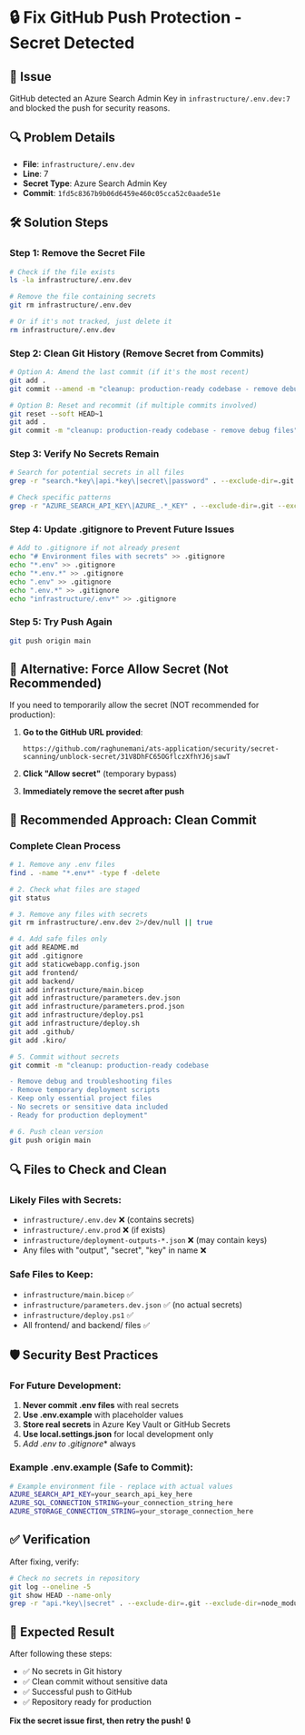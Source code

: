 # 🔒 Fix GitHub Push Protection - Secret Detected

## 🚨 Issue
GitHub detected an Azure Search Admin Key in `infrastructure/.env.dev:7` and blocked the push for security reasons.

## 🔍 Problem Details
- **File**: `infrastructure/.env.dev`
- **Line**: 7
- **Secret Type**: Azure Search Admin Key
- **Commit**: `1fd5c8367b9b06d6459e460c05cca52c0aade51e`

## 🛠️ Solution Steps

### Step 1: Remove the Secret File
```bash
# Check if the file exists
ls -la infrastructure/.env.dev

# Remove the file containing secrets
git rm infrastructure/.env.dev

# Or if it's not tracked, just delete it
rm infrastructure/.env.dev
```

### Step 2: Clean Git History (Remove Secret from Commits)
```bash
# Option A: Amend the last commit (if it's the most recent)
git add .
git commit --amend -m "cleanup: production-ready codebase - remove debug files (no secrets)"

# Option B: Reset and recommit (if multiple commits involved)
git reset --soft HEAD~1
git add .
git commit -m "cleanup: production-ready codebase - remove debug files"
```

### Step 3: Verify No Secrets Remain
```bash
# Search for potential secrets in all files
grep -r "search.*key\|api.*key\|secret\|password" . --exclude-dir=.git --exclude-dir=node_modules

# Check specific patterns
grep -r "AZURE_SEARCH_API_KEY\|AZURE_.*_KEY" . --exclude-dir=.git --exclude-dir=node_modules
```

### Step 4: Update .gitignore to Prevent Future Issues
```bash
# Add to .gitignore if not already present
echo "# Environment files with secrets" >> .gitignore
echo "*.env" >> .gitignore
echo "*.env.*" >> .gitignore
echo ".env" >> .gitignore
echo ".env.*" >> .gitignore
echo "infrastructure/.env*" >> .gitignore
```

### Step 5: Try Push Again
```bash
git push origin main
```

## 🔧 Alternative: Force Allow Secret (Not Recommended)

If you need to temporarily allow the secret (NOT recommended for production):

1. **Go to the GitHub URL provided**:
   ```
   https://github.com/raghunemani/ats-application/security/secret-scanning/unblock-secret/31V8DhFC65OGflczXfhYJ6jsawT
   ```

2. **Click "Allow secret"** (temporary bypass)

3. **Immediately remove the secret after push**

## 🎯 Recommended Approach: Clean Commit

### Complete Clean Process
```bash
# 1. Remove any .env files
find . -name "*.env*" -type f -delete

# 2. Check what files are staged
git status

# 3. Remove any files with secrets
git rm infrastructure/.env.dev 2>/dev/null || true

# 4. Add safe files only
git add README.md
git add .gitignore
git add staticwebapp.config.json
git add frontend/
git add backend/
git add infrastructure/main.bicep
git add infrastructure/parameters.dev.json
git add infrastructure/parameters.prod.json
git add infrastructure/deploy.ps1
git add infrastructure/deploy.sh
git add .github/
git add .kiro/

# 5. Commit without secrets
git commit -m "cleanup: production-ready codebase

- Remove debug and troubleshooting files
- Remove temporary deployment scripts  
- Keep only essential project files
- No secrets or sensitive data included
- Ready for production deployment"

# 6. Push clean version
git push origin main
```

## 🔍 Files to Check and Clean

### Likely Files with Secrets:
- `infrastructure/.env.dev` ❌ (contains secrets)
- `infrastructure/.env.prod` ❌ (if exists)
- `infrastructure/deployment-outputs-*.json` ❌ (may contain keys)
- Any files with "output", "secret", "key" in name ❌

### Safe Files to Keep:
- `infrastructure/main.bicep` ✅
- `infrastructure/parameters.dev.json` ✅ (no actual secrets)
- `infrastructure/deploy.ps1` ✅
- All frontend/ and backend/ files ✅

## 🛡️ Security Best Practices

### For Future Development:
1. **Never commit .env files** with real secrets
2. **Use .env.example** with placeholder values
3. **Store real secrets** in Azure Key Vault or GitHub Secrets
4. **Use local.settings.json** for local development only
5. **Add .env* to .gitignore** always

### Example .env.example (Safe to Commit):
```bash
# Example environment file - replace with actual values
AZURE_SEARCH_API_KEY=your_search_api_key_here
AZURE_SQL_CONNECTION_STRING=your_connection_string_here
AZURE_STORAGE_CONNECTION_STRING=your_storage_connection_here
```

## ✅ Verification

After fixing, verify:
```bash
# Check no secrets in repository
git log --oneline -5
git show HEAD --name-only
grep -r "api.*key\|secret" . --exclude-dir=.git --exclude-dir=node_modules || echo "No secrets found"
```

## 🎉 Expected Result

After following these steps:
- ✅ No secrets in Git history
- ✅ Clean commit without sensitive data
- ✅ Successful push to GitHub
- ✅ Repository ready for production

**Fix the secret issue first, then retry the push!** 🔒